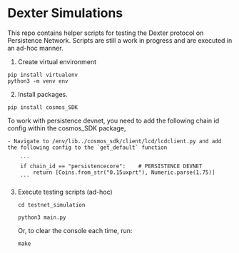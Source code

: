 # Dexter Simulations

This repo contains helper scripts for testing the Dexter protocol on Persistence Network. Scripts are still a work in progress and are executed in an ad-hoc manner.

1. Create virtual environment

```
pip install virtualenv
python3 -m venv env
```

2. Install packages.

```
pip install cosmos_SDK
```

To work with persistence devnet, you need to add the following chain id config within the cosmos_SDK package,

    - Navigate to /env/lib../cosmos_sdk/client/lcd/lcdclient.py and add the following config to the `get_default` function

        ```
        if chain_id == "persistencecore":    # PERSISTENCE DEVNET
            return [Coins.from_str("0.15uxprt"), Numeric.parse(1.75)]
        ```

3. Execute testing scripts (ad-hoc)

   ```
   cd testnet_simulation
   ```

   ```
   python3 main.py
   ```

   Or, to clear the console each time, run:
   
   ```
   make
   ```

